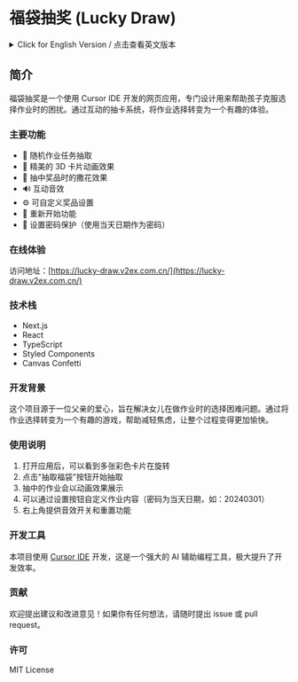 # 福袋抽奖 (Lucky Draw)

<details>
<summary>Click for English Version / 点击查看英文版本</summary>

## Introduction
Lucky Draw is a web application developed using Cursor IDE, specifically designed to help children overcome decision paralysis when choosing homework assignments. The application transforms homework selection into an engaging and fun experience through an interactive card-drawing system.

### Features
- 🎯 Random homework assignment selection
- 🎨 Beautiful 3D card animation effects
- 🎉 Celebratory confetti effects
- 🔊 Interactive sound effects
- ⚙️ Customizable prize settings
- 🔄 Reset functionality
- 🔐 Password-protected settings (using current date as password)

### Live Demo
Experience the application at: [https://lucky-draw.v2ex.com.cn/](https://lucky-draw.v2ex.com.cn/)

### Technology Stack
- Next.js
- React
- TypeScript
- Styled Components
- Canvas Confetti

### Development Background
This project was born from a father's love, aiming to solve his daughter's homework decision-making difficulties. By turning homework selection into a fun game, it helps reduce anxiety and makes the process more enjoyable.

</details>

## 简介
福袋抽奖是一个使用 Cursor IDE 开发的网页应用，专门设计用来帮助孩子克服选择作业时的困扰。通过互动的抽卡系统，将作业选择转变为一个有趣的体验。

### 主要功能
- 🎯 随机作业任务抽取
- 🎨 精美的 3D 卡片动画效果
- 🎉 抽中奖品时的撒花效果
- 🔊 互动音效
- ⚙️ 可自定义奖品设置
- 🔄 重新开始功能
- 🔐 设置密码保护（使用当天日期作为密码）

### 在线体验
访问地址：[https://lucky-draw.v2ex.com.cn/](https://lucky-draw.v2ex.com.cn/)

### 技术栈
- Next.js
- React
- TypeScript
- Styled Components
- Canvas Confetti

### 开发背景
这个项目源于一位父亲的爱心，旨在解决女儿在做作业时的选择困难问题。通过将作业选择转变为一个有趣的游戏，帮助减轻焦虑，让整个过程变得更加愉快。

### 使用说明
1. 打开应用后，可以看到多张彩色卡片在旋转
2. 点击"抽取福袋"按钮开始抽取
3. 抽中的作业会以动画效果展示
4. 可以通过设置按钮自定义作业内容（密码为当天日期，如：20240301）
5. 右上角提供音效开关和重置功能

### 开发工具
本项目使用 [Cursor IDE](https://cursor.sh/) 开发，这是一个强大的 AI 辅助编程工具，极大提升了开发效率。

### 贡献
欢迎提出建议和改进意见！如果你有任何想法，请随时提出 issue 或 pull request。

### 许可
MIT License
